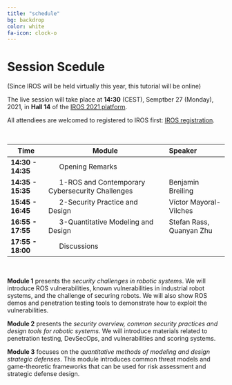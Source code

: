 ```yaml
---
title: "schedule"
bg: backdrop
color: white
fa-icon: clock-o
---
```




# Session Scedule 

(Since IROS will be held virtually this year, this tutorial will be online)

The live session will take place at **14:30** (CEST), Semptber 27 (Monday), 2021, in **Hall 14** of the [IROS 2021 platform](https://iros2021.gcon.me/page/home).

All attendiees are welcomed to registered to IROS first: [IROS registration](https://www.iros2021.org/registration). 

<div style="clear:both">&nbsp;</div>

| Time | Module | Speaker |
| ----- | --- | :--- |
| **14:30 - 14:35** | <span style="padding-left:25px"> Opening Remarks |  |
| **14:35 - 15:35** | <span style="padding-left:25px"> 1-ROS and Contemporary Cybersecurity Challenges  <span style="padding-left:30px"> | Benjamin Breiling |
| **15:45 - 16:45** | <span style="padding-left:25px"> 2-Security Practice and Design | Víctor Mayoral-Vilches | 
| **16:55 - 17:55** | <span style="padding-left:25px"> 3-Quantitative Modeling and Design | Stefan Rass, Quanyan Zhu |
| **17:55 - 18:00** | <span style="padding-left:25px"> Discussions |  |

<div style="clear:both">&nbsp;</div>

**Module 1** presents the *security challenges in robotic systems*. We will introduce ROS vulnerabilities, known vulnerabilities in industrial robot systems, and the challenge of securing robots. We will also show ROS demos and penetration testing tools to demonstrate how to exploit the vulnerabilities.
 
 
**Module 2** presents the *security overview, common security practices and design tools for robotic systems*. We will introduce materials related to penetration testing, DevSecOps, and vulnerabilities and scoring systems.
 

**Module 3** focuses on the *quantitative methods of modeling and design strategic defenses*. This module introduces common threat models and game-theoretic frameworks that can be used for risk assessment and strategic defense design.

